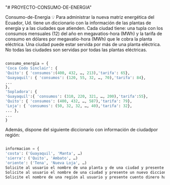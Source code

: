 "# PROYECTO-CONSUMO-DE-ENERGIA" 

Consumo-de-Energia 💡
Para administrar la nueva matriz energética del Ecuador, Ud. tiene un diccionario con la información de las plantas de energía y a las ciudades que atienden. Cada ciudad tiene: una tupla con los consumos mensuales (12) del año en megavatios-hora (MWh) y la tarifa de consumo en dólares por megavatio-hora (MWh) que le cobra la planta eléctrica. Una ciudad puede estar servida por más de una planta eléctrica. No todas las ciudades son servidas por todas las plantas eléctricas.

```Python

consumo_energia = {
'Coca Codo Sinclair': {
'Quito': { 'consumos':(400, 432, …, 213),'tarifa': 65},
'Guayaquil': { 'consumos': (120, 55, 32, …, 70),'tarifa': 84},
... 
},
'Sopladora': {
'Guayaquil':{ 'consumos': (310, 220, 321, …, 200),'tarifa':55},
'Quito': { 'consumos': (400, 432, …, 587),'tarifa': 79},
'Loja': { 'consumos': (50, 32, 32, …, 40),'tarifa': 32},
... },
... 
}

``` 

Además, dispone del siguiente diccionario con información de ciudad​ ​por​ ​región​:

```Python

informacion = {
'costa': ('Guayaquil', 'Manta', …)
'sierra': ('Quito', 'Ambato', …)
'oriente': ('Tena', 'Nueva Loja', …)
Solicite al usuario el nombre de una planta y de una ciudad y presente el total de megavatios de consumos para dicha ciudad en dicha planta.
Solicite al usuario el nombre de una ciudad y presente un nuevo diccionario cuyas claves son los nombres de las plantas generadoras y el valor es el total megavatios que cada planta le ha dado a ciudad. Si la planta no entrega energía a la ciudad entonces esa planta no debería aparecer en el nuevo diccionario
Solicite el nombre de una región al usuario y presente cuento dinero ha recaudado la región Sierra

```

